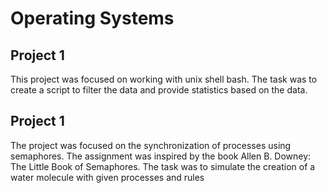 # Operating Systems

## Project 1

This project was focused on working with unix shell bash. The task was to create a script to filter the data and provide statistics based on the data.

## Project 1

The project was focused on the synchronization of processes using semaphores. The assignment was inspired by the book Allen B. Downey: The Little Book of Semaphores. 
The task was to simulate the creation of a water molecule with given processes and rules
